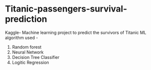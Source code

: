 # Titanic-passengers-survival-prediction
Kaggle- Machine learning project to predict the survivors of Titanic
ML algorithm used - 
1. Random forest
2. Neural Network
3. Decision Tree Classifier
4. Logitic Regression

